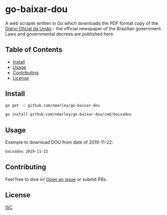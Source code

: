 # go-baixar-dou

A web scraper written in Go which downloads the PDF format copy of the [Diário Oficial da União][pt-wikipedia-url] - the official newspaper of the Brazilian government. Laws and governmental decrees are published here.

## Table of Contents
- [Install](#install)
- [Usage](#usage)
- [Contributing](#contributing)
- [License](#license)

## Install

```sh
go get -u github.com/nmarley/go-baixar-dou

go install github.com/nmarley/go-baixar-dou/cmd/baixadou
```

## Usage

Example to download DOU from date of 2019-11-22:

```sh
baixadou 2019-11-22
```

## Contributing

Feel free to dive in! [Open an issue](https://github.com/nmarley/go-baixar-dou/issues/new) or submit PRs.

## License

[ISC](LICENSE)

[pt-wikipedia-url]: https://pt.wikipedia.org/w/index.php?title=Di%C3%A1rio_Oficial_da_Uni%C3%A3o&oldid=56613715

